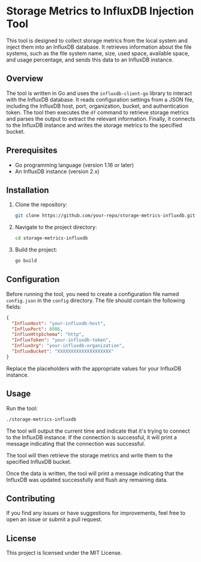 # Storage Metrics to InfluxDB Injection Tool

This tool is designed to collect storage metrics from the local system and inject them into an InfluxDB database. It retrieves information about the file systems, such as the file system name, size, used space, available space, and usage percentage, and sends this data to an InfluxDB instance.

## Overview

The tool is written in Go and uses the `influxdb-client-go` library to interact with the InfluxDB database. It reads configuration settings from a JSON file, including the InfluxDB host, port, organization, bucket, and authentication token. The tool then executes the `df` command to retrieve storage metrics and parses the output to extract the relevant information. Finally, it connects to the InfluxDB instance and writes the storage metrics to the specified bucket.

## Prerequisites

- Go programming language (version 1.16 or later)
- An InfluxDB instance (version 2.x)

## Installation

1. Clone the repository:

   ```bash
   git clone https://github.com/your-repo/storage-metrics-influxdb.git
   ```

2. Navigate to the project directory:

   ```bash
   cd storage-metrics-influxdb
   ```

3. Build the project:

   ```bash
   go build
   ```

## Configuration

Before running the tool, you need to create a configuration file named `config.json` in the `config` directory. The file should contain the following fields:

```json
{
  "InfluxHost": "your-influxdb-host",
  "InfluxPort": 8086,
  "InfluxHttpSchema": "http",
  "InfluxToken": "your-influxdb-token",
  "InfluxOrg": "your-influxdb-organization",
  "InfluxBucket": "XXXXXXXXXXXXXXXXXXXX"
}
```

Replace the placeholders with the appropriate values for your InfluxDB instance.

## Usage

Run the tool:

```bash
./storage-metrics-influxdb
```

The tool will output the current time and indicate that it's trying to connect to the InfluxDB instance. If the connection is successful, it will print a message indicating that the connection was successful.

The tool will then retrieve the storage metrics and write them to the specified InfluxDB bucket.

Once the data is written, the tool will print a message indicating that the InfluxDB was updated successfully and flush any remaining data.

## Contributing

If you find any issues or have suggestions for improvements, feel free to open an issue or submit a pull request.

## License

This project is licensed under the MIT License.